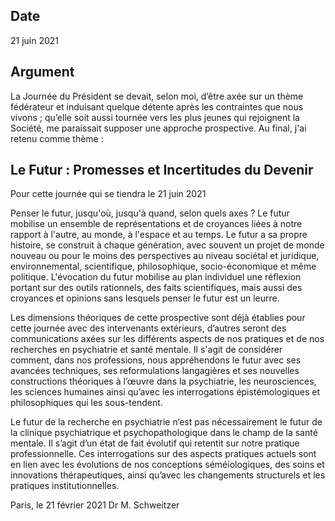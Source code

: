 ## Date
21 juin 2021

## Argument

La Journée du Président se devait, selon moi, d’être axée sur un thème fédérateur et induisant quelque
détente après les contraintes que nous vivons ; qu’elle soit aussi tournée vers les plus jeunes qui
rejoignent la Société, me paraissait supposer une approche prospective. Au final, j'ai retenu comme
thème :

## Le Futur : Promesses et Incertitudes du Devenir

Pour cette journée qui se tiendra le 21 juin 2021

Penser le futur, jusqu'où, jusqu'à quand, selon quels axes ? Le futur mobilise un ensemble de
représentations et de croyances liées à notre rapport à l'autre, au monde, à l'espace et au temps. Le
futur a sa propre histoire, se construit à chaque génération, avec souvent un projet de monde nouveau
ou pour le moins des perspectives au niveau sociétal et juridique, environnemental, scientifique,
philosophique, socio-économique et même politique.
L'évocation du futur mobilise au plan individuel une réflexion portant sur des outils rationnels, des
faits scientifiques, mais aussi des croyances et opinions sans lesquels penser le futur est un leurre.

Les dimensions théoriques de cette prospective sont déjà établies pour cette journée avec des
intervenants extérieurs, d’autres seront des communications axées sur les différents aspects de nos
pratiques et de nos recherches en psychiatrie et santé mentale.
Il s'agit de considérer comment, dans nos professions, nous appréhendons le futur avec ses avancées
techniques, ses reformulations langagières et ses nouvelles constructions théoriques à l’œuvre dans la
psychiatrie, les neurosciences, les sciences humaines ainsi qu’avec les interrogations épistémologiques
et philosophiques qui les sous-tendent.

Le futur de la recherche en psychiatrie n‘est pas nécessairement le futur de la clinique psychiatrique
et psychopathologique dans le champ de la santé mentale. Il s’agit d’un état de fait évolutif qui retentit
sur notre pratique professionnelle. Ces interrogations sur des aspects pratiques actuels sont en lien
avec les évolutions de nos conceptions séméiologiques, des soins et innovations thérapeutiques, ainsi
qu’avec les changements structurels et les pratiques institutionnelles.

Paris, le 21 février 2021
Dr M. Schweitzer
